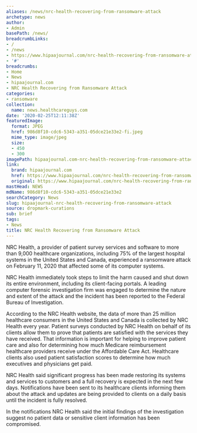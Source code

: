 ```yaml
---
aliases: /news/nrc-health-recovering-from-ransomware-attack
archetype: news
author:
- Admin
basePath: /news/
breadcrumbLinks:
- /
- /news
- https://www.hipaajournal.com/nrc-health-recovering-from-ransomware-attack/
- '#'
breadcrumbs:
- Home
- News
- hipaajournal.com
- NRC Health Recovering from Ransomware Attack
categories:
- ransomware
collection:
  name: news.healthcareguys.com
date: '2020-02-25T12:11:38Z'
featuredImage:
  format: JPEG
  href: 986d8f10-cdc6-5343-a351-05dce21e33e2-fi.jpeg
  mime_type: image/jpeg
  size:
  - 450
  - 300
imagePath: hipaajournal.com-nrc-health-recovering-from-ransomware-attack
link:
  brand: hipaajournal.com
  href: https://www.hipaajournal.com/nrc-health-recovering-from-ransomware-attack/
  original: https://www.hipaajournal.com/nrc-health-recovering-from-ransomware-attack/
mastHead: NEWS
mdName: 986d8f10-cdc6-5343-a351-05dce21e33e2
searchCategory: News
slug: hipaajournal-nrc-health-recovering-from-ransomware-attack
source: dropmark-curations
sub: brief
tags:
- News
title: NRC Health Recovering from Ransomware Attack
---
```


NRC Health, a provider of patient survey services and software to more than 9,000 healthcare organizations, including 75% of the largest hospital systems in the United States and Canada, experienced a ransomware attack on February 11, 2020 that affected some of its computer systems.

NRC Health immediately took steps to limit the harm caused and shut down its entire environment, including its client-facing portals. A leading computer forensic investigation firm was engaged to determine the nature and extent of the attack and the incident has been reported to the Federal Bureau of Investigation.

According to the NRC Health website, the data of more than 25 million healthcare consumers in the United States and Canada is collected by NRC Health every year. Patient surveys conducted by NRC Health on behalf of its clients allow them to prove that patients are satisfied with the services they have received. That information is important for helping to improve patient care and also for determining how much Medicare reimbursement healthcare providers receive under the Affordable Care Act. Healthcare clients also used patient satisfaction scores to determine how much executives and physicians get paid.

NRC Health said significant progress has been made restoring its systems and services to customers and a full recovery is expected in the next few days. Notifications have been sent to its healthcare clients informing them about the attack and updates are being provided to clients on a daily basis until the incident is fully resolved.

In the notifications NRC Health said the initial findings of the investigation suggest no patient data or sensitive client information has been compromised.